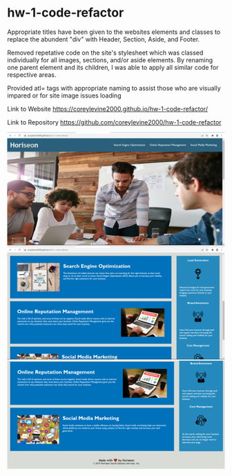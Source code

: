 # hw-1-code-refactor

Appropriate titles have been given to the websites elements and classes to replace the abundent "div" with Header, Section, Aside, and Footer.

Removed repetative code on the site's stylesheet which was classed individually for all images, sections, and/or aside elements. By renaming one parent element and its children, I was able to apply all similar code for respective areas. 

Provided atl= tags with appropriate naming to assist those who are visually impared or for site image issues loading

Link to Website https://coreylevine2000.github.io/hw-1-code-refactor/

Link to Repository https://github.com/coreylevine2000/hw-1-code-refactor

![plot](./assests/images/hw1-1.PNG)
![plot](./assests/images/hw1-2.PNG)
![plot](./assests/images/hw1-3.PNG)